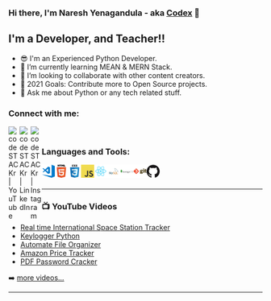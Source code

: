 ### Hi there, I'm Naresh Yenagandula - aka [Codex][youtube] 👋

## I'm a Developer, and Teacher!!

- 😎 I'm an Experienced Python Developer.
- 👶 I’m currently learning MEAN & MERN Stack.
- 👯 I’m looking to collaborate with other content creators.
- 🥅 2021 Goals: Contribute more to Open Source projects.
- 💬 Ask me about Python or any tech related stuff.

### Connect with me:

[<img align="left" alt="codeSTACKr | YouTube" width="22px" src="https://cdn.jsdelivr.net/npm/simple-icons@v3/icons/youtube.svg" />][youtube]
[<img align="left" alt="codeSTACKr | LinkedIn" width="22px" src="https://cdn.jsdelivr.net/npm/simple-icons@v3/icons/linkedin.svg" />][linkedin]
[<img align="left" alt="codeSTACKr | Instagram" width="22px" src="https://cdn.jsdelivr.net/npm/simple-icons@v3/icons/instagram.svg" />][instagram]

<br />

### Languages and Tools:

<img align="left" alt="Visual Studio Code" width="26px" src="https://raw.githubusercontent.com/github/explore/80688e429a7d4ef2fca1e82350fe8e3517d3494d/topics/visual-studio-code/visual-studio-code.png" />
<img align="left" alt="HTML5" width="26px" src="https://raw.githubusercontent.com/github/explore/80688e429a7d4ef2fca1e82350fe8e3517d3494d/topics/html/html.png" />
<img align="left" alt="CSS3" width="26px" src="https://raw.githubusercontent.com/github/explore/80688e429a7d4ef2fca1e82350fe8e3517d3494d/topics/css/css.png" />
<img align="left" alt="JavaScript" width="26px" src="https://raw.githubusercontent.com/github/explore/80688e429a7d4ef2fca1e82350fe8e3517d3494d/topics/javascript/javascript.png" />
<img align="left" alt="React" width="26px" src="https://raw.githubusercontent.com/github/explore/80688e429a7d4ef2fca1e82350fe8e3517d3494d/topics/react/react.png" />
<img align="left" alt="MySQL" width="26px" src="https://raw.githubusercontent.com/github/explore/80688e429a7d4ef2fca1e82350fe8e3517d3494d/topics/mysql/mysql.png" />
<img align="left" alt="MongoDB" width="26px" src="https://raw.githubusercontent.com/github/explore/80688e429a7d4ef2fca1e82350fe8e3517d3494d/topics/mongodb/mongodb.png" />
<img align="left" alt="Git" width="26px" src="https://raw.githubusercontent.com/github/explore/80688e429a7d4ef2fca1e82350fe8e3517d3494d/topics/git/git.png" />
<img align="left" alt="GitHub" width="26px" src="https://raw.githubusercontent.com/github/explore/78df643247d429f6cc873026c0622819ad797942/topics/github/github.png" />

<br />
<br />

---

### 📺 YouTube Videos

<!-- YOUTUBE:START -->
- [Real time International Space Station Tracker](https://youtu.be/aDuiouvmpDM)
- [Keylogger Python](https://youtu.be/PSIrtaPcK5M)
- [Automate File Organizer](https://youtu.be/KBjBPQExJLw)
- [Amazon Price Tracker](https://youtu.be/IRPZd4ZgHb4)
- [PDF Password Cracker](https://youtu.be/HzzpTjX2dMQ)
<!-- YOUTUBE:END -->

➡️ [more videos...](https://www.youtube.com/channel/UCiU6azFtVMhBvNkz8_E4x_Q)

---


[youtube]: https://www.youtube.com/channel/UCiU6azFtVMhBvNkz8_E4x_Q
[instagram]: https://www.instagram.com/__r_a_c_e_r__/
[linkedin]: https://www.linkedin.com/in/nareshyenagandula/